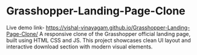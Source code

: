 # Grasshopper-Landing-Page-Clone
Live demo link- https://vishal-vinayagam.github.io/Grasshopper-Landing-Page-Clone/
A responsive clone of the Grasshopper official landing page, built using HTML CSS and JS. This project showcases clean UI layout and interactive download section with modern visual elements.
